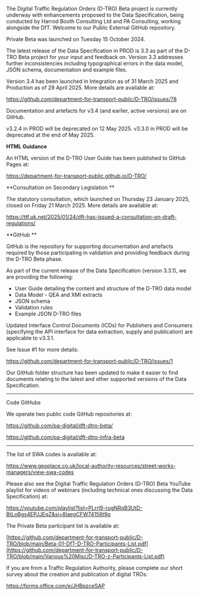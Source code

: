 The Digital Traffic Regulation Orders (D-TRO) Beta project is currently underway with enhancements proposed to the Data Specification, being conducted by Harrod Booth Consulting Ltd and PA Consulting, working alongside the DfT. Welcome to our Public External GitHub repository.

Private Beta was launched on Tuesday 15 October 2024. 
 
The latest release of the Data Specification in PROD is 3.3 as part of the D-TRO Beta project for your input and feedback on. Version 3.3 addresses further inconsistencies including typographical errors in the data model, JSON schema, documentation and example files. 

Version 3.4 has been launched in Integration as of 31 March 2025 and Production as of 29 April 2025. More details are available at:

https://github.com/department-for-transport-public/D-TRO/issues/78

Documentation and artefacts for v3.4 (and earlier, active versions) are on GitHub. 

v3.2.4 in PROD will be deprecated on 12 May 2025. v3.3.0 in PROD will be deprecated at the end of May 2025.

**HTML Guidance**

An HTML version of the D-TRO User Guide has been published to GitHub Pages at:

https://department-for-transport-public.github.io/D-TRO/

**Consultation on Secondary Legislation
**

The statutory consultation, which launched on Thursday 23 January 2025, closed on Friday 21 March 2025. More details are available at:

https://ttf.uk.net/2025/01/24/dft-has-issued-a-consultation-on-draft-regulations/

**GitHub
**

GitHub is the repository for supporting documentation and artefacts required by those participating in validation and providing feedback during the D-TRO Beta phase.
 
As part of the current release of the Data Specification (version 3.3.1), we are providing the following:
 
- User Guide detailing the content and structure of the D-TRO data model
- Data Model - QEA and XMI extracts
- JSON schema
- Validation rules
- Example JSON D-TRO files

Updated Interface Control Documents (ICDs) for Publishers and Consumers (specifying the API interface for data extraction, supply and publication) are applicable to v3.3.1.

See Issue #1 for more details:

https://github.com/department-for-transport-public/D-TRO/issues/1

Our GitHub folder structure has been updated to make it easier to find documents relating to the latest and other supported versions of the Data Specification. 

---

Code GitHubs

We operate two public code GitHub repositories at:

https://github.com/pa-digital/dft-dtro-beta/

https://github.com/pa-digital/dft-dtro-infra-beta

---

The list of SWA codes is available at:

https://www.geoplace.co.uk/local-authority-resources/street-works-managers/view-swa-codes

Please also see the Digital Traffic Regulation Orders (D-TRO) Beta YouTube playlist for videos of webinars (including technical ones discussing the Data Specification) at:
 
https://youtube.com/playlist?list=PLrrl9-rugNRqB3UtD-BtLoBgs4EPJJEqZ&si=8laegCFW74156t9q

The Private Beta participant list is available at:

[https://github.com/department-for-transport-public/D-TRO/blob/main/Beta-01-DfT-D-TRO-Participants-List.pdf](https://github.com/department-for-transport-public/D-TRO/blob/main/Various%20Misc/D-TRO-z-Participants-List.pdf)

If you are from a Traffic Regulation Authority, please complete our short survey about the creation and publication of digital TROs:

https://forms.office.com/e/JHBpzceSAP
